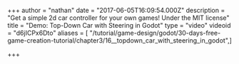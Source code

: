 +++
author = "nathan"
date = "2017-06-05T16:09:54.000Z"
description = "Get a simple 2d car controller for your own games! Under the MIT license"
title = "Demo: Top-Down Car with Steering in Godot"
type = "video"
videoid = "d6jICPx6Dto"
aliases = [ "/tutorial/game-design/godot/30-days-free-game-creation-tutorial/chapter3/16__topdown_car_with_steering_in_godot",]

+++
